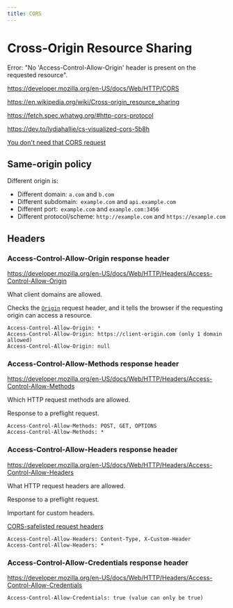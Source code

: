 ```yaml
---
title: CORS
---
```


# Cross-Origin Resource Sharing

Error: "No 'Access-Control-Allow-Origin' header is present on the requested resource".

https://developer.mozilla.org/en-US/docs/Web/HTTP/CORS

https://en.wikipedia.org/wiki/Cross-origin_resource_sharing

https://fetch.spec.whatwg.org/#http-cors-protocol

https://dev.to/lydiahallie/cs-visualized-cors-5b8h

[You don't need that CORS request](https://news.ycombinator.com/item?id=29777145)

## Same-origin policy

Different origin is:

- Different domain: `a.com` and `b.com`
- Different subdomain:` example.com` and `api.example.com`
- Different port:` example.com` and `example.com:3456`
- Different protocol/scheme: `http://example.com` and `https://example.com`

## Headers

### Access-Control-Allow-Origin response header

https://developer.mozilla.org/en-US/docs/Web/HTTP/Headers/Access-Control-Allow-Origin

What client domains are allowed.

Checks the [`Origin`](https://developer.mozilla.org/en-US/docs/Web/HTTP/Headers/Origin) request header, and it tells the browser if the requesting origin can access a resource.

```
Access-Control-Allow-Origin: *
Access-Control-Allow-Origin: https://client-origin.com (only 1 domain allowed)
Access-Control-Allow-Origin: null
```

### Access-Control-Allow-Methods response header

https://developer.mozilla.org/en-US/docs/Web/HTTP/Headers/Access-Control-Allow-Methods

Which HTTP request methods are allowed.

Response to a preflight request.

```
Access-Control-Allow-Methods: POST, GET, OPTIONS
Access-Control-Allow-Methods: *
```

### Access-Control-Allow-Headers response header

https://developer.mozilla.org/en-US/docs/Web/HTTP/Headers/Access-Control-Allow-Headers

What HTTP request headers are allowed.

Response to a preflight request.

Important for custom headers.

[CORS-safelisted request headers](https://developer.mozilla.org/en-US/docs/Glossary/CORS-safelisted_request_header)

```
Access-Control-Allow-Headers: Content-Type, X-Custom-Header
Access-Control-Allow-Headers: *
```

### Access-Control-Allow-Credentials response header

https://developer.mozilla.org/en-US/docs/Web/HTTP/Headers/Access-Control-Allow-Credentials

```
Access-Control-Allow-Credentials: true (value can only be true)
```
